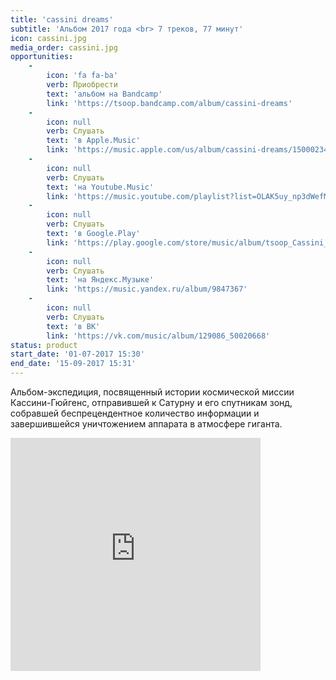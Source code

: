 ```yaml
---
title: 'cassini dreams'
subtitle: 'Альбом 2017 года <br> 7 треков, 77 минут'
icon: cassini.jpg
media_order: cassini.jpg
opportunities:
    -
        icon: 'fa fa-ba'
        verb: Приобрести
        text: 'альбом на Bandcamp'
        link: 'https://tsoop.bandcamp.com/album/cassini-dreams'
    -
        icon: null
        verb: Слушать
        text: 'в Apple.Music'
        link: 'https://music.apple.com/us/album/cassini-dreams/1500023423'
    -
        icon: null
        verb: Слушать
        text: 'на Youtube.Music'
        link: 'https://music.youtube.com/playlist?list=OLAK5uy_np3dWefMN3gkTgpdhz5FyaInVb3z5-MZk'
    -
        icon: null
        verb: Слушать
        text: 'в Google.Play'
        link: 'https://play.google.com/store/music/album/tsoop_Cassini_Dreams?id=Bvjdqwa6kxq3auyxcy5rkdoeaou'
    -
        icon: null
        verb: Слушать
        text: 'на Яндекс.Музыке'
        link: 'https://music.yandex.ru/album/9847367'
    -
        icon: null
        verb: Слушать
        text: 'в ВК'
        link: 'https://vk.com/music/album/129086_50020668'
status: product
start_date: '01-07-2017 15:30'
end_date: '15-09-2017 15:31'
---
```


Альбом-экспедиция, посвященный истории космической миссии Кассини-Гюйгенс, отправившей к Сатурну и его спутникам зонд, собравшей беспрецендентное количество информации и завершившейся уничтожением аппарата в атмосфере гиганта.

<iframe style="border: 0; width: 400px; height: 373px;" src="https://bandcamp.com/EmbeddedPlayer/album=3099555767/size=large/bgcol=ffffff/linkcol=0687f5/artwork=small/transparent=true/" seamless><a href="http://tsoop.bandcamp.com/album/cassini-dreams">cassini dreams by tsoop</a></iframe>